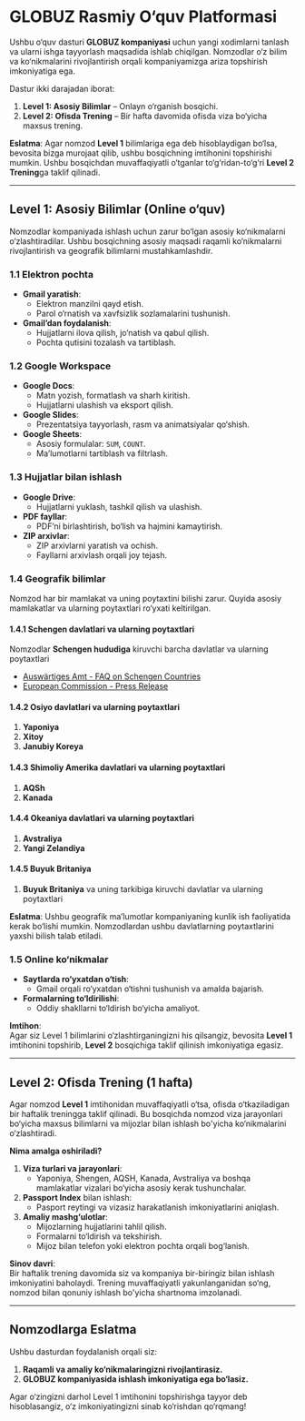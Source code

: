 # GLOBUZ Rasmiy O‘quv Platformasi

Ushbu o‘quv dasturi **GLOBUZ kompaniyasi** uchun yangi xodimlarni tanlash va ularni ishga tayyorlash maqsadida ishlab chiqilgan. Nomzodlar o‘z bilim va ko‘nikmalarini rivojlantirish orqali kompaniyamizga ariza topshirish imkoniyatiga ega.  

Dastur ikki darajadan iborat:  
1. **Level 1: Asosiy Bilimlar** – Onlayn o‘rganish bosqichi.  
2. **Level 2: Ofisda Trening** – Bir hafta davomida ofisda viza bo‘yicha maxsus trening.  

**Eslatma**: Agar nomzod **Level 1** bilimlariga ega deb hisoblaydigan bo‘lsa, bevosita bizga murojaat qilib, ushbu bosqichning imtihonini topshirishi mumkin. Ushbu bosqichdan muvaffaqiyatli o‘tganlar to‘g‘ridan-to‘g‘ri **Level 2 Trening**ga taklif qilinadi.

---

## Level 1: Asosiy Bilimlar (Online o‘quv)

Nomzodlar kompaniyada ishlash uchun zarur bo‘lgan asosiy ko‘nikmalarni o‘zlashtiradilar. Ushbu bosqichning asosiy maqsadi raqamli ko‘nikmalarni rivojlantirish va geografik bilimlarni mustahkamlashdir.  

### 1.1 Elektron pochta
- **Gmail yaratish**:
  - Elektron manzilni qayd etish.
  - Parol o‘rnatish va xavfsizlik sozlamalarini tushunish.
- **Gmail’dan foydalanish**:
  - Hujjatlarni ilova qilish, jo‘natish va qabul qilish.
  - Pochta qutisini tozalash va tartiblash.

### 1.2 Google Workspace
- **Google Docs**:
  - Matn yozish, formatlash va sharh kiritish.
  - Hujjatlarni ulashish va eksport qilish.
- **Google Slides**:
  - Prezentatsiya tayyorlash, rasm va animatsiyalar qo‘shish.
- **Google Sheets**:
  - Asosiy formulalar: `SUM`, `COUNT`.
  - Ma’lumotlarni tartiblash va filtrlash.

### 1.3 Hujjatlar bilan ishlash
- **Google Drive**:
  - Hujjatlarni yuklash, tashkil qilish va ulashish.
- **PDF fayllar**:
  - PDF’ni birlashtirish, bo‘lish va hajmini kamaytirish.
- **ZIP arxivlar**:
  - ZIP arxivlarni yaratish va ochish.
  - Fayllarni arxivlash orqali joy tejash.

### 1.4 Geografik bilimlar  
Nomzod har bir mamlakat va uning poytaxtini bilishi zarur. Quyida asosiy mamlakatlar va ularning poytaxtlari ro‘yxati keltirilgan.  

#### **1.4.1 Schengen davlatlari va ularning poytaxtlari**  
Nomzodlar **Schengen hududiga** kiruvchi barcha davlatlar va ularning poytaxtlari
- [Auswärtiges Amt - FAQ on Schengen Countries](https://www.auswaertiges-amt.de/en/visa-service/buergerservice/faq/17-schengenstaaten/606722)
- [European Commission - Press Release](https://ec.europa.eu/commission/presscorner/detail/en/ip_24_1722)

#### **1.4.2 Osiyo davlatlari va ularning poytaxtlari**  
1. **Yaponiya**   
2. **Xitoy**  
3. **Janubiy Koreya**  

#### **1.4.3 Shimoliy Amerika davlatlari va ularning poytaxtlari**  
1. **AQSh**
2. **Kanada**

#### **1.4.4 Okeaniya davlatlari va ularning poytaxtlari**  
1. **Avstraliya**
2. **Yangi Zelandiya**

#### **1.4.5 Buyuk Britaniya**  
1. **Buyuk Britaniya** va uning tarkibiga kiruvchi davlatlar va ularning poytaxtlari

**Eslatma**: Ushbu geografik ma’lumotlar kompaniyaning kunlik ish faoliyatida kerak bo‘lishi mumkin. Nomzodlardan ushbu davlatlarning poytaxtlarini yaxshi bilish talab etiladi. 

### 1.5 Online ko‘nikmalar
- **Saytlarda ro‘yxatdan o‘tish**:
  - Gmail orqali ro‘yxatdan o‘tishni tushunish va amalda bajarish.
- **Formalarning to‘ldirilishi**:
  - Oddiy shakllarni to‘ldirish bo‘yicha amaliyot.

**Imtihon**:  
Agar siz Level 1 bilimlarini o‘zlashtirganingizni his qilsangiz, bevosita **Level 1** imtihonini topshirib, **Level 2** bosqichiga taklif qilinish imkoniyatiga egasiz.

---

## Level 2: Ofisda Trening (1 hafta)

Agar nomzod **Level 1** imtihonidan muvaffaqiyatli o‘tsa, ofisda o‘tkaziladigan bir haftalik treningga taklif qilinadi. Bu bosqichda nomzod viza jarayonlari bo‘yicha maxsus bilimlarni va mijozlar bilan ishlash bo'yicha ko‘nikmalarini o‘zlashtiradi.  

**Nima amalga oshiriladi?**  
1. **Viza turlari va jarayonlari**:
   - Yaponiya, Shengen, AQSH, Kanada, Avstraliya va boshqa mamlakatlar vizalari bo‘yicha asosiy kerak tushunchalar. 
2. **Passport Index** bilan ishlash:
   - Pasport reytingi va vizasiz harakatlanish imkoniyatlarini aniqlash.  
3. **Amaliy mashg‘ulotlar**:
   - Mijozlarning hujjatlarini tahlil qilish.  
   - Formalarni to‘ldirish va tekshirish.  
   - Mijoz bilan telefon yoki elektron pochta orqali bog‘lanish.  

**Sinov davri**:  
Bir haftalik trening davomida siz va kompaniya bir-biringiz bilan ishlash imkoniyatini baholaydi. Trening muvaffaqiyatli yakunlanganidan so‘ng, nomzod bilan qonuniy ishlash bo'yicha shartnoma imzolanadi.

---

## Nomzodlarga Eslatma  
Ushbu dasturdan foydalanish orqali siz:  
1. **Raqamli va amaliy ko‘nikmalaringizni rivojlantirasiz.**  
2. **GLOBUZ kompaniyasida ishlash imkoniyatiga ega bo‘lasiz.**  

Agar o‘zingizni darhol Level 1 imtihonini topshirishga tayyor deb hisoblasangiz, o‘z imkoniyatingizni sinab ko‘rishdan qo‘rqmang!
